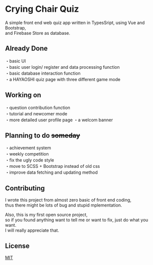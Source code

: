 # Crying Chair Quiz
A simple front end web quiz app written in TypesSript, using Vue and Bootstrap,  
and Firebase Store as database.

## Already Done
・basic UI  
・basic user login/ register and data processing function  
・basic database interaction function  
・a HAYAOSHI quiz page with three different game mode  

## Working on
・question contribution function  
・tutorial and newcomer mode  
・more detailed user profile page
・a welcom banner

## Planning to do ~~someday~~
・achievement system  
・weekly competition  
・fix the ugly code style  
・move to SCSS + Bootstrap instead of old css  
・improve data fetching and updating method  

## Contributing
I wrote this project from almost zero basic of front end coding,  
thus there might be lots of bug and stupid mplementation.  

Also, this is my first open source project,  
so if you found anything want to tell me or want to fix, just do what you want.  
I will really appreciate that.

## License

[MIT](https://choosealicense.com/licenses/mit/)

